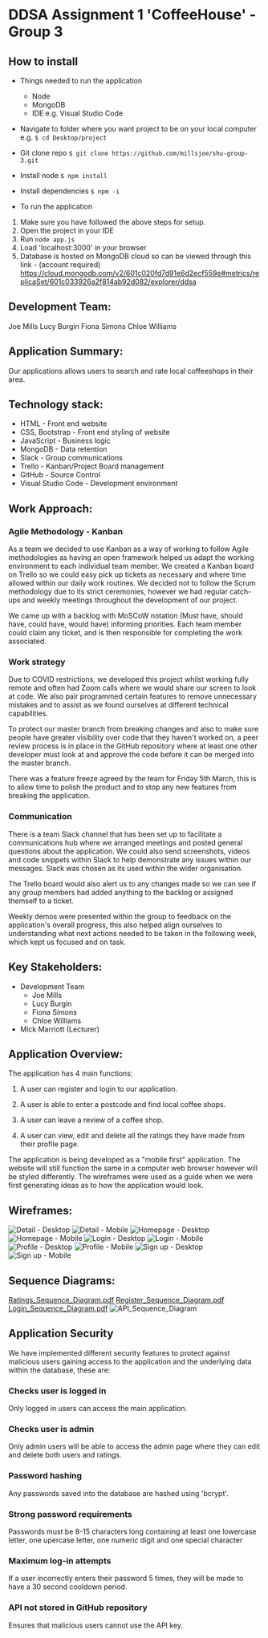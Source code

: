 # DDSA Assignment 1 'CoffeeHouse' - Group 3

## How to install
- Things needed to run the application
  - Node
  - MongoDB
  - IDE e.g. Visual Studio Code

- Navigate to folder where you want project to be on your local computer
e.g. `$ cd Desktop/project`

- Git clone repo
`$ git clone https://github.com/millsjoe/shu-group-3.git`

- Install node
`$ npm install`

- Install dependencies
`$ npm -i`

- To run the application
1. Make sure you have followed the above steps for setup.
2. Open the project in your IDE
3. Run `node app.js`
4. Load 'localhost:3000' in your browser
5. Database is hosted on MongoDB cloud so can be viewed through this link - (account required) https://cloud.mongodb.com/v2/601c020fd7d91e6d2ecf559e#metrics/replicaSet/601c033926a2f814ab92d082/explorer/ddsa

## Development Team:
Joe Mills
Lucy Burgin
Fiona Simons
Chloe Williams

## Application Summary:
Our applications allows users to search and rate local coffeeshops in their area.

## Technology stack:
- HTML - Front end website
- CSS, Bootstrap - Front end styling of website
- JavaScript - Business logic
- MongoDB - Data retention
- Slack - Group communications
- Trello - Kanban/Project Board management
- GitHub - Source Control 
- Visual Studio Code - Development environment

## Work Approach:

### Agile Methodology - Kanban
As a team we decided to use Kanban as a way of working to follow Agile methodologies as having an open framework helped us adapt the working environment to each individual team member. We created a Kanban board on Trello so we could easy pick up tickets as necessary and where time allowed within our daily work routines. We decided not to follow the Scrum methodology due to its strict ceremonies, however we had regular catch-ups and weekly meetings throughout the development of our project.

We came up with a backlog with MoSCoW notation (Must have, should have, could have, would have) informing priorities. Each team member could claim any ticket, and is then responsible for completing the work associated.

### Work strategy
Due to COVID restrictions, we developed this project whilst working fully remote and often had Zoom calls where we would share our screen to look at code. We also pair programmed certain features to remove unnecessary mistakes and to assist as we found ourselves at different technical capabilities. 

To protect our master branch from breaking changes and also to make sure people have greater visibility over code that they haven't worked on, a peer review process is in place in the GitHub repository where at least one other developer must look at and approve the code before it can be merged into the master branch.

There was a feature freeze agreed by the team for Friday 5th March, this is to allow time to polish the product and to stop any new features from breaking the application.

### Communication
There is a team Slack channel that has been set up to facilitate a communications hub where we arranged meetings and posted general questions about the application. We could also send screenshots, videos and code snippets within Slack to help demonstrate any issues within our messages. Slack was chosen as its used within the wider organisation. 

The Trello board would also alert us to any changes made so we can see if any group members had added anything to the backlog or assigned themself to a ticket. 

Weekly demos were presented within the group to feedback on the application's overall progress, this also helped align ourselves to understanding what next actions needed to be taken in the following week, which kept us focused and on task.

## Key Stakeholders:
- Development Team
    - Joe Mills
    - Lucy Burgin
    - Fiona Simons
    - Chloe Williams
- Mick Marriott (Lecturer)

## Application Overview:
The application has 4 main functions:

1. A user can register and login to our application.

1. A user is able to enter a postcode and find local coffee shops.

2. A user can leave a review of a coffee shop.

3. A user can view, edit and delete all the ratings they have made from their profile page.

The application is being developed as a "mobile first" application. The website will still function the same in a computer web browser however will be styled differently. The wireframes were used as a guide when we were first generating ideas as to how the application would look.

## Wireframes:
![Detail - Desktop](https://user-images.githubusercontent.com/46544086/110933761-16886c00-8325-11eb-8eff-f4eeda0ac75b.png)
![Detail - Mobile](https://user-images.githubusercontent.com/46544086/110933774-1a1bf300-8325-11eb-839a-fd6c935386c3.png)
![Homepage - Desktop](https://user-images.githubusercontent.com/46544086/110933786-1be5b680-8325-11eb-9bf4-9d015ae4b78e.png)
![Homepage - Mobile](https://user-images.githubusercontent.com/46544086/110933809-230cc480-8325-11eb-97a2-35ccbd2f1fab.png)
![Login - Desktop](https://user-images.githubusercontent.com/46544086/110933812-23a55b00-8325-11eb-9303-55700476da1a.png)
![Login - Mobile](https://user-images.githubusercontent.com/46544086/110933813-23a55b00-8325-11eb-89db-482044fc6ed5.png)
![Profile - Desktop](https://user-images.githubusercontent.com/46544086/110933814-243df180-8325-11eb-9f88-2f5becec131b.png)
![Profile - Mobile](https://user-images.githubusercontent.com/46544086/110933816-243df180-8325-11eb-8de1-81d59531edf8.png)
![Sign up - Desktop](https://user-images.githubusercontent.com/46544086/110933818-24d68800-8325-11eb-825d-55818a9621a4.png)
![Sign up - Mobile](https://user-images.githubusercontent.com/46544086/110933822-256f1e80-8325-11eb-8b6d-2f1cb4f0be8d.png)

## Sequence Diagrams:
[Ratings_Sequence_Diagram.pdf](https://github.com/millsjoe/shu-group-3/files/6129595/Ratings_Sequence_Diagram.pdf)
[Register_Sequence_Diagram.pdf](https://github.com/millsjoe/shu-group-3/files/6129599/Register_Sequence_Diagram.pdf)
[Login_Sequence_Diagram.pdf](https://github.com/millsjoe/shu-group-3/files/6129600/Login_Sequence_Diagram.pdf)
![API_Sequence_Diagram](https://user-images.githubusercontent.com/46544086/110933934-48013780-8325-11eb-9d50-3e4249fbe58d.png)

## Application Security
We have implemented different security features to protect against malicious users gaining access to the application and the underlying data within the database, these are: 

### Checks user is logged in
Only logged in users can access the main application.
### Checks user is admin
Only admin users will be able to access the admin page where they can edit and delete both users and ratings.
### Password hashing 
Any passwords saved into the database are hashed using 'bcrypt'.
### Strong password requirements
Passwords must be 8-15 characters long containing at least one lowercase letter, one upercase letter, one numeric digit and one special character
### Maximum log-in attempts 
If a user incorrectly enters their password 5 times, they will be made to have a 30 second cooldown period.
### API not stored in GitHub repository
Ensures that malicious users cannot use the API key.
